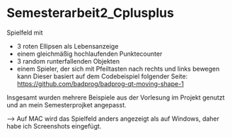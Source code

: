 # Semesterarbeit2_Cplusplus

Spielfeld mit 
  - 3 roten Ellipsen als Lebensanzeige
  - einem gleichmäßig hochlaufenden Punktecounter
  - 3 random runterfallenden Objekten
  - einem Spieler, der sich mit Pfeiltasten nach rechts und links bewegen kann
    Dieser basiert auf dem Codebeispiel folgender Seite: https://github.com/badprog/badprog-qt-moving-shape-1
 
 Insgesamt wurden mehrere Beispiele aus der Vorlesung im Projekt genutzt und an mein Semesterprojket angepasst.
  
  --> Auf MAC wird das Spielfeld anders angezeigt als auf Windows, daher habe ich Screenshots eingefügt.
